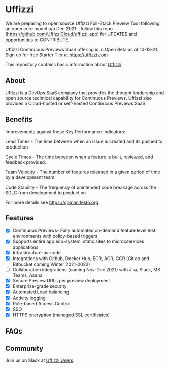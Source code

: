 # Uffizzi

We are preparing to open source Uffizzi Full-Stack Preview Tool following an open core model o/a Dec 2021 - follow this repo (https://github.com/UffizziCloud/uffizzi_app) for UPDATES and opportunities to CONTRIBUTE. 

Uffizzi Continuous Previews SaaS offering is in Open Beta as of 10-18-21.  Sign up for free Starter Tier at https://uffizzi.com

This repository contains basic information about [Uffizzi](https://uffizzi.com).

## About
Uffizzi is a DevOps SaaS company that provides the thought leadership and open source technical capability for Continuous Previews.  Uffizzi also provides a Cloud-hosted or self-hosted Continuous Previews SaaS. 

## Benefits

Improvements against these Key Performance Indicators:

Lead Times - The time between when an issue is created and its pushed to production

Cycle Times - The time between when a feature is built, reviewed, and feedback provided.

Team Velocity - The number of features released in a given period of time by a development team

Code Stability - The frequency of unintended code breakage across the SDLC from development to production

For more details see https://cpmanifesto.org

## Features
- [x] Continuous Previews- Fully automated on-demand feature level test environments with policy-based triggers
- [x] Supports entire app eco-system: static sites to microcservices applications
- [x] Infrastructure-as-code
- [x] Integrations with Github, Docker Hub, ECR, ACR, GCR (Gitlab and Bitbucket coming Winter 2021-2022)
- [ ] Collaboration integrations (coming Nov-Dec 2021) with Jira, Slack, MS Teams, Asana
- [x] Secure Preview URLs per preview deployment
- [x] Enterprise-grade security
- [x] Automated Load balancing
- [x] Activity logging
- [x] Role-based Access Control
- [x] SSO
- [x] HTTPS encryption (managed SSL certificates)

## FAQs


## Community
Join us on Slack at [Uffizzi Users](https://join.slack.com/t/uffizzi/shared_invite/zt-ffr4o3x0-J~0yVT6qgFV~wmGm19Ux9A).


